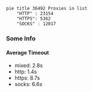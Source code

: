 
```mermaid
pie title 36492 Proxies in list
    "HTTP" : 23154
    "HTTPS": 5362
    "SOCKS" : 12017
```

### Some Info
#### Average Timeout

- mixed: 2.8s
- http: 1.4s
- https: 8.7s
- socks: 6.6s